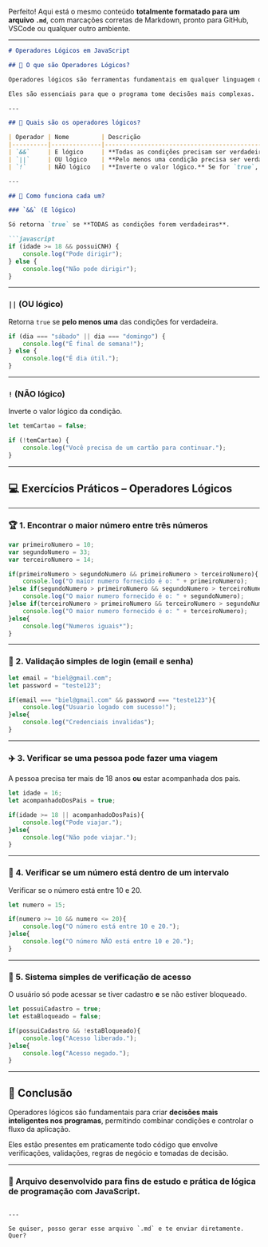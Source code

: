 Perfeito! Aqui está o mesmo conteúdo **totalmente formatado para um arquivo `.md`**, com marcações corretas de Markdown, pronto para GitHub, VSCode ou qualquer outro ambiente.

---

````markdown
# Operadores Lógicos em JavaScript

## 📖 O que são Operadores Lógicos?

Operadores lógicos são ferramentas fundamentais em qualquer linguagem de programação. Eles permitem criar **expressões lógicas**, que resultam em **verdadeiro (`true`) ou falso (`false`)**, com base na combinação de duas ou mais condições.

Eles são essenciais para que o programa tome decisões mais complexas.

---

## 🚦 Quais são os operadores lógicos?

| Operador | Nome         | Descrição                                             |
|----------|--------------|-------------------------------------------------------|
| `&&`     | E lógico     | **Todas as condições precisam ser verdadeiras.**     |
| `||`     | OU lógico    | **Pelo menos uma condição precisa ser verdadeira.**  |
| `!`      | NÃO lógico   | **Inverte o valor lógico.** Se for `true`, vira `false` e vice-versa.|

---

## 🔧 Como funciona cada um?

### `&&` (E lógico)

Só retorna `true` se **TODAS as condições forem verdadeiras**.

```javascript
if (idade >= 18 && possuiCNH) {
    console.log("Pode dirigir");
} else {
    console.log("Não pode dirigir");
}
````

---

### `||` (OU lógico)

Retorna `true` se **pelo menos uma** das condições for verdadeira.

```javascript
if (dia === "sábado" || dia === "domingo") {
    console.log("É final de semana!");
} else {
    console.log("É dia útil.");
}
```

---

### `!` (NÃO lógico)

Inverte o valor lógico da condição.

```javascript
let temCartao = false;

if (!temCartao) {
    console.log("Você precisa de um cartão para continuar.");
}
```

---

## 💻 Exercícios Práticos – Operadores Lógicos

---

### 🏆 1. Encontrar o maior número entre três números

```javascript
var primeiroNumero = 10;
var segundoNumero = 33;
var terceiroNumero = 14;

if(primeiroNumero > segundoNumero && primeiroNumero > terceiroNumero){
    console.log("O maior numero fornecido é o: " + primeiroNumero);
}else if(segundoNumero > primeiroNumero && segundoNumero > terceiroNumero){
    console.log("O maior numero fornecido é o: " + segundoNumero);
}else if(terceiroNumero > primeiroNumero && terceiroNumero > segundoNumero){
    console.log("O maior numero fornecido é o: " + terceiroNumero);
}else{
    console.log("Numeros iguais*");
}
```

---

### 🔐 2. Validação simples de login (email e senha)

```javascript
let email = "biel@gmail.com";
let password = "teste123";

if(email === "biel@gmail.com" && password === "teste123"){
    console.log("Usuario logado com sucesso!");
}else{
    console.log("Credenciais invalidas");
}
```

---

### ✈️ 3. Verificar se uma pessoa pode fazer uma viagem

A pessoa precisa ter mais de 18 anos **ou** estar acompanhada dos pais.

```javascript
let idade = 16;
let acompanhadoDosPais = true;

if(idade >= 18 || acompanhadoDosPais){
    console.log("Pode viajar.");
}else{
    console.log("Não pode viajar.");
}
```

---

### 🔢 4. Verificar se um número está dentro de um intervalo

Verificar se o número está entre 10 e 20.

```javascript
let numero = 15;

if(numero >= 10 && numero <= 20){
    console.log("O número está entre 10 e 20.");
}else{
    console.log("O número NÃO está entre 10 e 20.");
}
```

---

### 🔑 5. Sistema simples de verificação de acesso

O usuário só pode acessar se tiver cadastro **e** se não estiver bloqueado.

```javascript
let possuiCadastro = true;
let estaBloqueado = false;

if(possuiCadastro && !estaBloqueado){
    console.log("Acesso liberado.");
}else{
    console.log("Acesso negado.");
}
```

---

## 🚀 Conclusão

Operadores lógicos são fundamentais para criar **decisões mais inteligentes nos programas**, permitindo combinar condições e controlar o fluxo da aplicação.

Eles estão presentes em praticamente todo código que envolve verificações, validações, regras de negócio e tomadas de decisão.

---

### 📄 Arquivo desenvolvido para fins de estudo e prática de lógica de programação com JavaScript.

```

---

Se quiser, posso gerar esse arquivo `.md` e te enviar diretamente. Quer?
```
